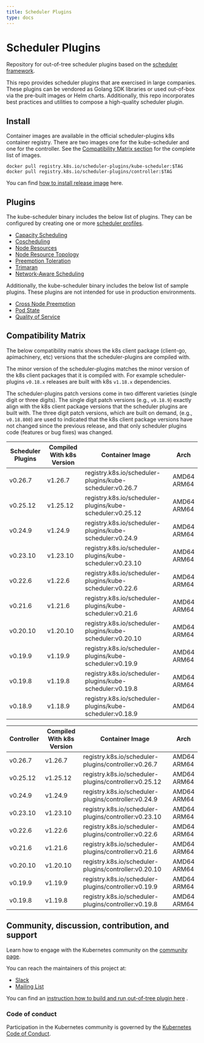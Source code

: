 ```yaml
---
title: Scheduler Plugins
type: docs
---
```


# Scheduler Plugins

Repository for out-of-tree scheduler plugins based on the [scheduler framework](https://kubernetes.io/docs/concepts/scheduling-eviction/scheduling-framework/).

This repo provides scheduler plugins that are exercised in large companies.
These plugins can be vendored as Golang SDK libraries or used out-of-box via the pre-built images or Helm charts.
Additionally, this repo incorporates best practices and utilities to compose a high-quality scheduler plugin.

## Install

Container images are available in the official scheduler-plugins k8s container registry. There are two images one
for the kube-scheduler and one for the controller. See the [Compatibility Matrix section](#compatibility-matrix)
for the complete list of images.

```shell
docker pull registry.k8s.io/scheduler-plugins/kube-scheduler:$TAG
docker pull registry.k8s.io/scheduler-plugins/controller:$TAG
```

You can find [how to install release image](docs/user-guide/installation.md) here.

## Plugins

The kube-scheduler binary includes the below list of plugins. They can be configured by creating one or more
[scheduler profiles](https://kubernetes.io/docs/reference/scheduling/config/#multiple-profiles).

* [Capacity Scheduling](docs/plugins/capacity-scheduling.md)
* [Coscheduling](docs/plugins/coscheduling.md)
* [Node Resources](docs/plugins/noderesources.md)
* [Node Resource Topology](docs/plugins/noderesourcetopology.md)
* [Preemption Toleration](docs/plugins/preemptiontoleration.md)
* [Trimaran](docs/plugins/trimaran.md)
* [Network-Aware Scheduling](docs/plugins/networkaware.md)

Additionally, the kube-scheduler binary includes the below list of sample plugins. These plugins are not intended for use in production
environments.

* [Cross Node Preemption](docs/plugins/crossnodepreemption.md)
* [Pod State](docs/plugins/podstate.md)
* [Quality of Service](docs/plugins/qos.md)

## Compatibility Matrix

The below compatibility matrix shows the k8s client package (client-go, apimachinery, etc) versions
that the scheduler-plugins are compiled with.

The minor version of the scheduler-plugins matches the minor version of the k8s client packages that
it is compiled with. For example scheduler-plugins `v0.18.x` releases are built with k8s `v1.18.x`
dependencies.

The scheduler-plugins patch versions come in two different varieties (single digit or three digits).
The single digit patch versions (e.g., `v0.18.9`) exactly align with the k8s client package
versions that the scheduler plugins are built with. The three digit patch versions, which are built
on demand, (e.g., `v0.18.800`) are used to indicated that the k8s client package versions have not
changed since the previous release, and that only scheduler plugins code (features or bug fixes) was
changed.

| Scheduler Plugins | Compiled With k8s Version | Container Image                                           | Arch           |
|-------------------|---------------------------|-----------------------------------------------------------|----------------|
| v0.26.7           | v1.26.7                   | registry.k8s.io/scheduler-plugins/kube-scheduler:v0.26.7  | AMD64<br>ARM64 |
| v0.25.12          | v1.25.12                  | registry.k8s.io/scheduler-plugins/kube-scheduler:v0.25.12 | AMD64<br>ARM64 |
| v0.24.9           | v1.24.9                   | registry.k8s.io/scheduler-plugins/kube-scheduler:v0.24.9  | AMD64<br>ARM64 |
| v0.23.10          | v1.23.10                  | registry.k8s.io/scheduler-plugins/kube-scheduler:v0.23.10 | AMD64<br>ARM64 |
| v0.22.6           | v1.22.6                   | registry.k8s.io/scheduler-plugins/kube-scheduler:v0.22.6  | AMD64<br>ARM64 |
| v0.21.6           | v1.21.6                   | registry.k8s.io/scheduler-plugins/kube-scheduler:v0.21.6  | AMD64<br>ARM64 |
| v0.20.10          | v1.20.10                  | registry.k8s.io/scheduler-plugins/kube-scheduler:v0.20.10 | AMD64<br>ARM64 |
| v0.19.9           | v1.19.9                   | registry.k8s.io/scheduler-plugins/kube-scheduler:v0.19.9  | AMD64<br>ARM64 |
| v0.19.8           | v1.19.8                   | registry.k8s.io/scheduler-plugins/kube-scheduler:v0.19.8  | AMD64<br>ARM64 |
| v0.18.9           | v1.18.9                   | registry.k8s.io/scheduler-plugins/kube-scheduler:v0.18.9  | AMD64          |

| Controller | Compiled With k8s Version | Container Image                                       | Arch           |
|------------|---------------------------|-------------------------------------------------------|----------------|
| v0.26.7    | v1.26.7                   | registry.k8s.io/scheduler-plugins/controller:v0.26.7  | AMD64<br>ARM64 |
| v0.25.12   | v1.25.12                  | registry.k8s.io/scheduler-plugins/controller:v0.25.12 | AMD64<br>ARM64 |
| v0.24.9    | v1.24.9                   | registry.k8s.io/scheduler-plugins/controller:v0.24.9  | AMD64<br>ARM64 |
| v0.23.10   | v1.23.10                  | registry.k8s.io/scheduler-plugins/controller:v0.23.10 | AMD64<br>ARM64 |
| v0.22.6    | v1.22.6                   | registry.k8s.io/scheduler-plugins/controller:v0.22.6  | AMD64<br>ARM64 |
| v0.21.6    | v1.21.6                   | registry.k8s.io/scheduler-plugins/controller:v0.21.6  | AMD64<br>ARM64 |
| v0.20.10   | v1.20.10                  | registry.k8s.io/scheduler-plugins/controller:v0.20.10 | AMD64<br>ARM64 |
| v0.19.9    | v1.19.9                   | registry.k8s.io/scheduler-plugins/controller:v0.19.9  | AMD64<br>ARM64 |
| v0.19.8    | v1.19.8                   | registry.k8s.io/scheduler-plugins/controller:v0.19.8  | AMD64<br>ARM64 |

## Community, discussion, contribution, and support

Learn how to engage with the Kubernetes community on the [community page](http://kubernetes.io/community/).

You can reach the maintainers of this project at:

- [Slack](https://kubernetes.slack.com/messages/sig-scheduling)
- [Mailing List](https://groups.google.com/forum/#!forum/kubernetes-sig-scheduling)

You can find an [instruction how to build and run out-of-tree plugin here](docs/user-guide/develop.md) .

### Code of conduct

Participation in the Kubernetes community is governed by the [Kubernetes Code of Conduct](https://github.com/kubernetes-sigs/scheduler-plugins/tree/master/code-of-conduct.md).
